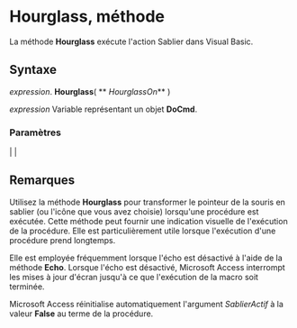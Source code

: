 
# Hourglass, méthode

La méthode  **Hourglass** exécute l'action Sablier dans Visual Basic.


## Syntaxe

 _expression_. **Hourglass**( ** _HourglassOn_** )

 _expression_ Variable représentant un objet **DoCmd**.


### Paramètres


|
|

## Remarques

Utilisez la méthode  **Hourglass** pour transformer le pointeur de la souris en sablier (ou l'icône que vous avez choisie) lorsqu'une procédure est exécutée. Cette méthode peut fournir une indication visuelle de l'exécution de la procédure. Elle est particulièrement utile lorsque l'exécution d'une procédure prend longtemps.

Elle est employée fréquemment lorsque l'écho est désactivé à l'aide de la méthode  **Echo**. Lorsque l'écho est désactivé, Microsoft Access interrompt les mises à jour d'écran jusqu'à ce que l'exécution de la macro soit terminée.

Microsoft Access réinitialise automatiquement l'argument  _SablierActif_ à la valeur **False** au terme de la procédure.

